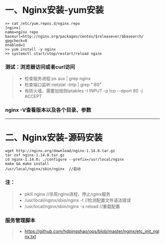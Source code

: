 # 一、Nginx安装-yum安装
    >> cat /etc/yum.repos.d/nginx.repo
    [nginx]
    name=nginx repo
    baseurl=http://nginx.org/packages/centos/$releasever/$basearch/
    gpgcheck=0
    enabled=1
    >> yum install -y nginx
    >> systemctl start/stop/restart/reload nginx
### 测试：浏览器访问或者curl访问
> * 检查服务进程:ps aux | grep nginx
> * 检查端口监听:netstat -lntp | grep ":80"
> * 有防火墙，需要加规则iptables -I INPUT -p tcp --dport 80 -j ACCEPT
### nginx -V查看版本以及各个目录、参数
------
# 二、Nginx安装-源码安装
    wget http://nginx.org/download/nginx-1.14.0.tar.gz
    tar zxf nginx-1.14.0.tar.gz
    cd nginx-1.14.0; ./configure --prefix=/usr/local/nginx
    make && make install
    /usr/local/nginx/sbin/nginx  //启动

### 注：
> * pkill nginx //杀死nginx进程，停止nginx服务
> * /usr/local/nginx/sbin/nginx -t  //检测配置文件语法错误
> * /usr/local/nginx/sbin/nginx -s reload //重载配置

### 服务管理脚本
> * https://github.com/hdpingshao/ops/blob/master/nginx/etc_init_nginx.txt